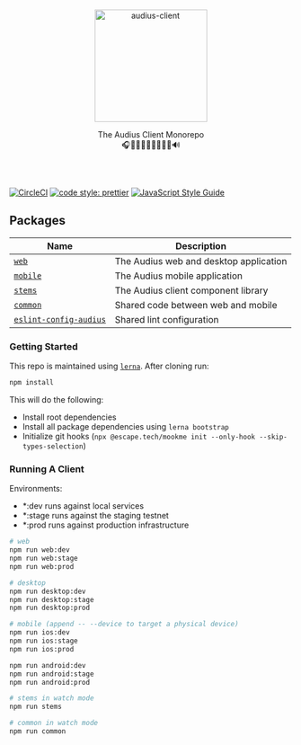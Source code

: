 <p align="center">
  <br/>
  <a target="_blank" href="https://audius.co">
    <img src="https://user-images.githubusercontent.com/2731362/90302695-e5ae8a00-de5c-11ea-88b5-24c1408affc6.png" alt="audius-client" width="200">
  </a>
  <br/>

  <p align="center">
    The Audius Client Monorepo
    <br/>
    🎧🎸🎹🤘🎶🥁🎷🎻🎤🔊
  </p>
</p>

<br/>
<br/>

[![CircleCI](https://circleci.com/gh/AudiusProject/audius-client.svg?style=svg)](https://circleci.com/gh/AudiusProject/audius-client)
[![code style: prettier](https://img.shields.io/badge/code_style-prettier-ff69b4.svg?style=flat-square)](https://github.com/prettier/prettier)
[![JavaScript Style Guide](https://img.shields.io/badge/code_style-standard-brightgreen.svg)](https://standardjs.com)

## Packages

| Name                          | Description                              |
| ----------------------------- | ---------------------------------------- |
| [`web`](./packages/web)       | The Audius web and desktop application   |
| [`mobile`](./packages/mobile) | The Audius mobile application            |
| [`stems`](./packages/stems)   | The Audius client component library      |
| [`common`](./packages/common) | Shared code between web and mobile       |
| [`eslint-config-audius`](./packages/eslint-config-audius) | Shared lint configuration       |

### Getting Started

This repo is maintained using [`lerna`](https://github.com/lerna). After cloning run:

```bash
npm install
```

This will do the following:

- Install root dependencies
- Install all package dependencies using `lerna bootstrap`
- Initialize git hooks (`npx @escape.tech/mookme init --only-hook --skip-types-selection`)

### Running A Client

Environments:

- *:dev runs against local services
- *:stage runs against the staging testnet
- *:prod runs against production infrastructure

```bash
# web
npm run web:dev
npm run web:stage
npm run web:prod

# desktop
npm run desktop:dev
npm run desktop:stage
npm run desktop:prod

# mobile (append -- --device to target a physical device)
npm run ios:dev
npm run ios:stage
npm run ios:prod

npm run android:dev
npm run android:stage
npm run android:prod

# stems in watch mode
npm run stems

# common in watch mode
npm run common
```
